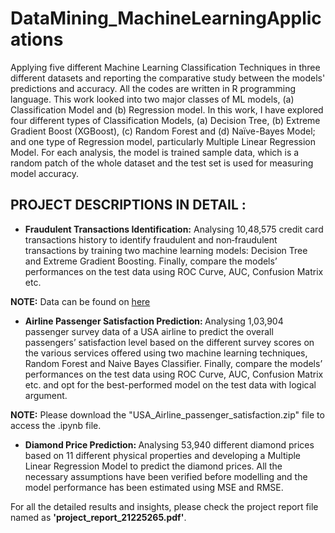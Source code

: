 # DataMining_MachineLearningApplications

Applying five different Machine Learning Classification Techniques in three different datasets and reporting the comparative study between the models' predictions and accuracy. All the codes are written in R programming language. This work looked into two major classes of ML models, (a) Classification Model and (b) Regression model. In this work, I have explored four different types of Classification Models, (a) Decision Tree, (b) Extreme Gradient Boost (XGBoost), (c) Random Forest and (d) Naïve-Bayes Model; and one type of Regression model, particularly Multiple Linear Regression Model. For each analysis, the model is trained sample data, which is a random patch of the whole dataset and the test set is used for measuring model accuracy. 

## PROJECT DESCRIPTIONS IN DETAIL :

* <b>Fraudulent Transactions Identification:</b>
Analysing 10,48,575 credit card transactions history to identify fraudulent and non‐fraudulent transactions by training two machine learning models: Decision Tree and Extreme Gradient Boosting. Finally, compare the models’ performances on the test data using ROC Curve, AUC, Confusion Matrix etc.

<b>NOTE:</b> Data can be found on [here](https://drive.google.com/file/d/1GRU_7RRZCGkcf9YhtWyHb5QPq7nte2H7/view?usp=share_link)

* <b>Airline Passenger Satisfaction Prediction: </b>
Analysing 1,03,904 passenger survey data of a USA airline to predict the overall passengers’ satisfaction level based on the different survey scores on the various services offered using two machine learning techniques, Random Forest and Naive Bayes Classifier. Finally, compare the models’ performances on the test data using ROC Curve, AUC, Confusion Matrix etc. and opt for the best-performed model on the test data with logical argument.

<b>NOTE:</b> Please download the "USA_Airline_passenger_satisfaction.zip" file to access the .ipynb file.  

* <b>Diamond Price Prediction: </b> 
Analysing 53,940 different diamond prices based on 11 different physical properties and developing a Multiple Linear Regression Model to predict the diamond prices. All the necessary assumptions have been verified before modelling and the model performance has been estimated using MSE and RMSE.

For all the detailed results and insights, please check the project report file named as <b>'project_report_21225265.pdf'</b>.
